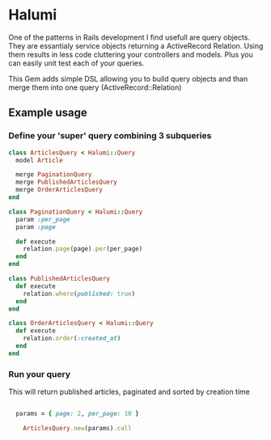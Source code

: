 # Halumi

One of the patterns in Rails development I find usefull are query objects.
They are essantialy service objects returning a ActiveRecord Relation. Using them
results in less code cluttering your controllers and models. Plus you can easily
unit test each of your queries.

This Gem adds simple DSL allowing you to build query objects and than merge
them into one query (ActiveRecord::Relation)

## Example usage

### Define your 'super' query combining 3 subqueries

```Ruby
class ArticlesQuery < Halumi::Query
  model Article

  merge PaginationQuery
  merge PublishedArticlesQuery
  merge OrderArticlesQuery
end
```

```Ruby
class PaginationQuery < Halumi::Query
  param :per_page
  param :page

  def execute
    relation.page(page).per(per_page)
  end
end
```
```Ruby
class PublishedArticlesQuery
  def execute
    relation.where(published: true)
  end
end
```

```Ruby
class OrderArticlesQuery < Halumi::Query
  def execute
    relation.order(:created_at)
  end
end

```

### Run your query

This will return published articles, paginated and sorted by creation time

```Ruby

  params = { page: 2, per_page: 10 }

	ArticlesQuery.new(params).call
```
